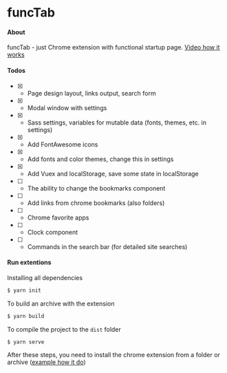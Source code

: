 # funcTab

#### About

funcTab - just Chrome extension with functional startup page. [Video how it works](https://www.youtube.com/watch?v=tBsbfAmGOAs)

#### Todos

- [x] - Page design layout, links output, search form
- [x] - Modal window with settings
- [x] - Sass settings, variables for mutable data (fonts, themes, etc. in settings)
- [x] - Add FontAwesome icons
- [x] - Add fonts and color themes, change this in settings
- [x] - Add Vuex and localStorage, save some state in localStorage
- [ ] - The ability to change the bookmarks component
- [ ] - Add links from chrome bookmarks (also folders)
- [ ] - Chrome favorite apps
- [ ] - Clock component
- [ ] - Commands in the search bar (for detailed site searches)

#### Run extentions

Installing all dependencies

```bash
$ yarn init
```

To build an archive with the extension

```bash
$ yarn build
```

To compile the project to the `dist` folder

```bash
$ yarn serve
```

After these steps, you need to install the chrome extension from a folder or archive ([example how it do](https://www.cnet.com/how-to/how-to-install-chrome-extensions-manually/#:~:text=Go%20back%20to%20the%20chrome,your%20extension%20to%20install%20it.))
